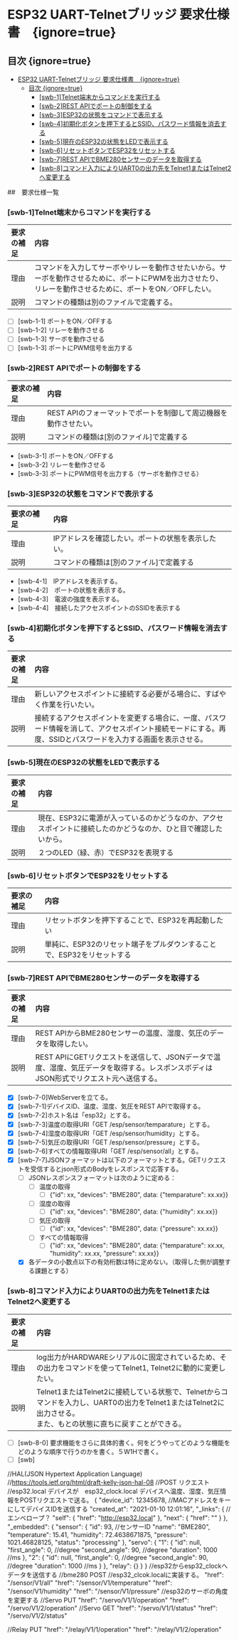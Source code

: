 <!--

REST API

GET：データを取得します。
POST：新しいデータを作成します。
PUT：データを更新します。
DELETE：データを削除します。

# 要求仕様書には以下を含めること
## How どうやって
## What なにを　／　Why　なぜ
## Who どの機能が / Where どこの機能が　どのぐらいの範囲で
## When いつ、どのような順序で、どのぐらいの期間

合理主義、経験主義、選択的無知

テンプレート

### [swb-x]要求機能概要（要求機能で何をするのかを概要で書く）

| 要求の補足 | 内容 |
|:---|:---|
|理由|なぜ、その要求を実現したいのか？|
|説明|要求についての詳細な説明|

* [ ] [swb-1-1] 要求機能をさらに具体的書く。何をどうやってどのような機能をどのような順序で行うのかを書く。５W1Hで書く。

-->
# ESP32 UART-Telnetブリッジ 要求仕様書　{ignore=true}
## 目次 {ignore=true}

<!-- @import "[TOC]" {cmd="toc" depthFrom=1 depthTo=6 orderedList=false} -->

<!-- code_chunk_output -->

- [ESP32 UART-Telnetブリッジ 要求仕様書　{ignore=true}](#esp32-uart-telnetブリッジ-要求仕様書ignoretrue)
  - [目次 {ignore=true}](#目次-ignoretrue)
    - [[swb-1]Telnet端末からコマンドを実行する](#swb-1telnet端末からコマンドを実行する)
    - [[swb-2]REST APIでポートの制御をする](#swb-2rest-apiでポートの制御をする)
    - [[swb-3]ESP32の状態をコマンドで表示する](#swb-3esp32の状態をコマンドで表示する)
    - [[swb-4]初期化ボタンを押下するとSSID、パスワード情報を消去する](#swb-4初期化ボタンを押下するとssidパスワード情報を消去する)
    - [[swb-5]現在のESP32の状態をLEDで表示する](#swb-5現在のesp32の状態をledで表示する)
    - [[swb-6]リセットボタンでESP32をリセットする](#swb-6リセットボタンでesp32をリセットする)
    - [[swb-7]REST APIでBME280センサーのデータを取得する](#swb-7rest-apiでbme280センサーのデータを取得する)
    - [[swb-8]コマンド入力によりUART0の出力先をTelnet1またはTelnet2へ変更する](#swb-8コマンド入力によりuart0の出力先をtelnet1またはtelnet2へ変更する)

<!-- /code_chunk_output -->

##　要求仕様一覧

### [swb-1]Telnet端末からコマンドを実行する

| 要求の補足 | 内容 |
|:---|:---|
|理由|コマンドを入力してサーボやリレーを動作させたいから。サーボを動作させるために、ポートにPWMを出力させたり、リレーを動作させるために、ポートをON／OFFしたい。|
|説明|コマンドの種類は別のファイルで定義する。|

* [ ] [swb-1-1] ポートをON／OFFする
* [ ] [swb-1-2] リレーを動作させる
* [ ] [swb-1-3] サーボを動作させる
* [ ] [swb-1-3] ポートにPWM信号を出力する

### [swb-2]REST APIでポートの制御をする

| 要求の補足 | 内容 |
|:---|:---|
|理由|REST APIのフォーマットでポートを制御して周辺機器を動作させたい。|
|説明|コマンドの種類は[別のファイル]で定義する|

* [swb-3-1] ポートをON／OFFする
* [swb-3-2] リレーを動作させる
* [swb-3-3] ポートにPWM信号を出力する（サーボを動作させる）

### [swb-3]ESP32の状態をコマンドで表示する

| 要求の補足 | 内容 |
|:---|:---|
|理由|IPアドレスを確認したい。ポートの状態を表示したい。|
|説明|コマンドの種類は[別のファイル]で定義する|

* [swb-4-1]　IPアドレスを表示する。
* [swb-4-2]　ポートの状態を表示する。
* [swb-4-3]　電波の強度を表示する。
* [swb-4-4]　接続したアクセスポイントのSSIDを表示する　　

### [swb-4]初期化ボタンを押下するとSSID、パスワード情報を消去する

| 要求の補足 | 内容 |
|:---|:---|
|理由|新しいアクセスポイントに接続する必要がる場合に、すばやく作業を行いたい。|
|説明|接続するアクセスポイントを変更する場合に、一度、パスワード情報を消して、アクセスポイント接続モードにする。再度、SSIDとパスワードを入力する画面を表示させる。|

### [swb-5]現在のESP32の状態をLEDで表示する

| 要求の補足 | 内容 |
|:---|:---|
|理由|現在、ESP32に電源が入っているのかどうなのか、アクセスポイントに接続したのかどうなのか、ひと目で確認したいから。|
|説明|２つのLED（緑、赤）でESP32を表現する|

### [swb-6]リセットボタンでESP32をリセットする

| 要求の補足 | 内容 |
|:---|:---|
|理由|リセットボタンを押下することで、ESP32を再起動したい|
|説明|単純に、ESP32のリセット端子をプルダウンすることで、ESP32をリセットする|

### [swb-7]REST APIでBME280センサーのデータを取得する

| 要求の補足 | 内容 |
|:---|:---|
|理由|REST APIからBME280センサーの温度、湿度、気圧のデータを取得したい。|
|説明|REST APIにGETリクエストを送信して、JSONデータで温度、湿度、気圧データを取得する。レスポンスボディはJSON形式でリクエスト元へ送信する。|

* [x] [swb-7-0]WebServerを立てる。
* [x] [swb-7-1]デバイスID、温度、湿度、気圧をREST APIで取得する。 
* [x] [swb-7-2]ホスト名は「esp32」とする。
* [x] [swb-7-3]温度の取得URI「GET /esp/sensor/temparature」とする。
* [x] [swb-7-4]湿度の取得URI「GET /esp/sensor/humidity」とする。
* [x] [swb-7-5]気圧の取得URI「GET /esp/sensor/pressure」とする。
* [x] [swb-7-6]すべての情報取得URI「GET /esp/sensor/all」とする。
* [x] [swb-7-7]JSONフォーマットは以下のフォーマットとする。GETリクエストを受信するとjson形式のBodyをレスポンスで応答する。
  * [ ] JSONレスポンスフォーマットは次のように定める：
    * [ ] 温度の取得
      * [ ] {"id": xx, "devices": "BME280", data: {"temparature": xx.xx}}
    * [ ] 湿度の取得
      * [ ] {"id": xx, "devices": "BME280", data: {"humidity": xx.xx}}
    * [ ] 気圧の取得
      * [ ] {"id": xx, "devices": "BME280", data: {"pressure": xx.xx}}
    * [ ] すべての情報取得
      * [ ] {"id": xx, "devices": "BME280", data: {"temparature": xx.xx, "humidity": xx.xx, "pressure": xx.xx}}
  * [x] 各データの小数点以下の有効桁数は特に定めない。（取得した側が調整する課題とする）

### [swb-8]コマンド入力によりUART0の出力先をTelnet1またはTelnet2へ変更する

| 要求の補足 | 内容 |
|:---|:---|
|理由|log出力がHARDWAREシリアル0に固定されているため、その出力をコマンドを使ってTelnet1, Telnet2に動的に変更したい。|
|説明|Telnet1またはTelnet2に接続している状態で、Telnetからコマンドを入力し、UART0の出力をTelnet1またはTelnet2に出力させる。<br> また、もとの状態に直ちに戻すことができる。|

* [ ] [swb-8-0] 要求機能をさらに具体的書く。何をどうやってどのような機能をどのような順序で行うのかを書く。５W1Hで書く。
* [ ] [swb]

//HAL(JSON Hypertext Application Language)
//https://tools.ietf.org/html/draft-kelly-json-hal-08
//POST リクエスト
//esp32.local デバイスが　esp32_clock.local デバイスへ温度、湿度、気圧情報をPOSTリクエストで送る。
{
    "device_id": 12345678, //MACアドレスをキーにしてデバイスIDを送信する
    "created_at": "2021-01-10 12:01:16",
    "_links": { //エンベロープ？
        "self": {
            "href": "http://esp32.local"
        },
        "next": {
            "href": ""
        }
    },
    "_embedded": {
        "sensor": {
            "id": 93, //センサーID
            "name": "BME280",
            "temperature": 15.41,
            "humidity": 72.4638671875,
            "pressure": 1021.46828125,
            "status": "processing"
        },
        "servo": {
            "1": {
                "id": null,
                "first_angle": 0, //degree
                "second_angle": 90, //degree
                "duration": 1000 //ms
            },
            "2": {
                "id": null,
                "first_angle": 0, //degree
                "second_angle": 90, //degree
                "duration": 1000 //ms
            }
        },
        "relay": {}
    }
}
//esp32からesp32_clockへデータを送信する
//bme280 POST
//esp32_clcok.localに実装する。
"href": "/sensor/V1/all"
"href": "/sensor/V1/temperature"
"href": "/sensor/V1/humidity"
"href": "/sensor/V1/pressure"
//esp32のサーボの角度を変更する
//Servo PUT
"href": "/servo/V1/1/operation"
"href": "/servo/V1/2/operation"
//Servo GET
"href": "/servo/V1/1/status"
"href": "/servo/V1/2/status"

//Relay PUT
"href": "/relay/V1/1/operation"
"href": "/relay/V1/2/operation"
